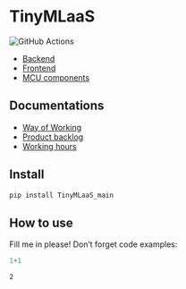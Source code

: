 # TinyMLaaS
![GitHub Actions](https://github.com/TinyMLaas/TinyMLaaS/actions/workflows/deploy_staging.yaml/badge.svg)
 - [Backend](https://github.com/JeHugawa/TinyML-backend)
 - [Frontend](https://github.com/JeHugawa/TinyML-frontend)
 - [MCU components](https://github.com/JeHugawa/TinyML-MCU)

## Documentations
 - [Way of Working](/docs/1sprint/WoW.md)
 - [Product backlog](https://github.com/users/JeHugawa/projects/2/views/1)
 - [Working hours](https://docs.google.com/spreadsheets/d/1J1mJxM4wm9pnEoq1daXKhHpsEiAHHjz8Hl4N5ZgT6HM/edit#gid=1517018599)


## Install

``` sh
pip install TinyMLaaS_main
```

## How to use

Fill me in please! Don’t forget code examples:

``` python
1+1
```

    2
